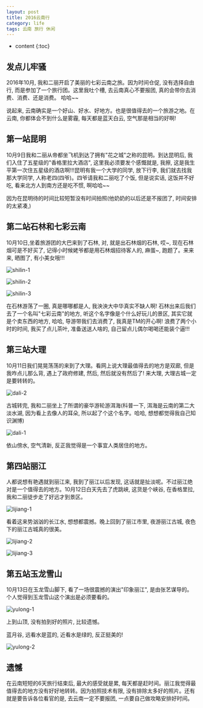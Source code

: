 ```yaml
---
layout: post
title: 2016云南行
category: life
tags: 云南 旅行 休闲
---
```


* content
{:toc}

## 发点儿牢骚

2016年10月, 我和二丽开启了美丽的七彩云南之旅。因为时间仓促, 没有选择自由行, 而是参加了一个旅行团。这里我吐个槽, 去云南真心不要报团, 真的会带你去消费、消费、还是消费。 哈哈~~

说起来, 云南确实是一个好山、好水、好地方。也是很值得去的一个旅游之地。在云南, 你都体会不到什么是雾霾, 每天都是蓝天白云, 空气那是相当的好啊!

<!--more-->

## 第一站昆明

10月9日我和二丽从帝都坐飞机到达了拥有"花之城"之称的昆明。到达昆明后, 我们入住了五星级的"香格里拉大酒店", 这里我必须要发个感慨就是, 我擦, 这是我生平第一次住五星级的酒店啊!!!昆明有我一个大学的同学, 放下行李, 我们就去找我那大学同学, 人称老四(四爷)。四爷请我和二丽吃了个饭, 但是说实话, 这饭并不好吃, 看来北方人到南方还是吃不惯, 啊哈哈~~

因为在昆明待的时间比较短暂没有时间拍照(他奶奶的以后还是不报团了, 时间安排的太紧凑,)

## 第二站石林和七彩云南

10月10日,坐着旅游团的大巴来到了石林, 对, 就是出石林烟的石林, 哎~, 现在石林烟可是不好买了, 记得小时候姥爷都是用石林烟招待客人的, 麻蛋~, 跑题了。来来来, 晒图了, 有小美女哦!!!

![shilin-1](http://7xj4mc.com1.z0.glb.clouddn.com/shilin_1.jpg)

![shilin-2](http://7xj4mc.com1.z0.glb.clouddn.com/shilin-2.jpg)

![shilin-3](http://7xj4mc.com1.z0.glb.clouddn.com/shilin-3.jpg)

在石林游荡了一圈, 真是哪哪都是人, 我泱泱大中华真实不缺人啊! 石林出来后我们去了一个名叫"七彩云南"的地方, 听这个名字像是个什么好玩儿的景区, 其实它就是个卖东西的地方, 哈哈, 导游带我们去消费了, 我真是TM的开心啊! 浪费了两个小时的时间, 我买了点儿茶叶, 准备送送人啥的, 自己留点儿偶尔喝喝还能装个逼!!!

## 第三站大理

10月11日我们晃晃荡荡的来到了大理。看网上说大理最值得去的地方是双廊, 但是我咋点儿那么背, 遇上了政府修建, 然后, 然后就没有然后了! 来大理, 大理古城一定是要转转的。

![dali-2](http://7xj4mc.com1.z0.glb.clouddn.com/dali-2.jpg)

古城转完, 我和二丽坐上了所谓的豪华游轮游洱海(科普一下, 洱海是云南的第二大淡水湖, 因为看上去像人的耳朵, 所以起了个这个名字。哈哈, 想想都觉得我自己知识渊博)

![dali-1](http://7xj4mc.com1.z0.glb.clouddn.com/dali-1.jpg)

依山傍水, 空气清新, 反正我觉得是一个事宜人类居住的地方。

## 第四站丽江

人都说想有艳遇就到丽江来, 我到了丽江以后发现, 这话就是扯淡呢。不过丽江绝对是一个值得去的地方。10月12日白天先去了虎跳峡, 这货是个峡谷, 在香格里拉, 我和二丽徒步走了好远才到景区。

![lijiang-1](http://7xj4mc.com1.z0.glb.clouddn.com/lijiang-1.jpg)

看着这来势汹汹的长江水, 想想都震撼。晚上回到了丽江市里, 夜游丽江古城, 夜色下的丽江古城真的很美。

![lijiang-2](http://7xj4mc.com1.z0.glb.clouddn.com/lijiang-2.jpg)

![lijiang-3](http://7xj4mc.com1.z0.glb.clouddn.com/lijiang-3.jpg)

## 第五站玉龙雪山

10月13日在玉龙雪山脚下, 看了一场很震撼的演出"印象丽江", 是由张艺谋导的。个人觉得到玉龙雪山这个演出是必须要看的。

![yulong-1](http://7xj4mc.com1.z0.glb.clouddn.com/yulong-1.jpg)

上到山顶, 没有拍到好的照片, 比较遗憾。

蓝月谷, 远看水是蓝的, 近看水是绿的, 反正挺美的!

![yulong-2](http://7xj4mc.com1.z0.glb.clouddn.com/yulong-2.jpg)

## 遗憾

在云南短短的6天旅行结束后, 最大的感受就是累, 每天都是赶时间。丽江我觉得最值得去的地方没有好好地转转。因为拍照技术有限, 没有排除太多好的照片。还有就是要告诉各位看官的是, 去云南一定不要报团, 一点要自己做攻略安排好时间。

